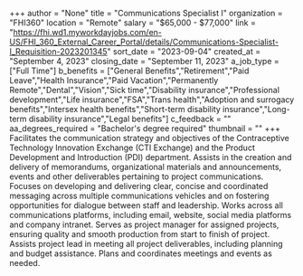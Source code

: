 +++
author = "None"
title = "Communications Specialist I"
organization = "FHI360"
location = "Remote"
salary = "$65,000 - $77,000"
link = "https://fhi.wd1.myworkdayjobs.com/en-US/FHI_360_External_Career_Portal/details/Communications-Specialist-I_Requisition-2023201345"
sort_date = "2023-09-04"
created_at = "September 4, 2023"
closing_date = "September 11, 2023"
a_job_type = ["Full Time"]
b_benefits = ["General Benefits","Retirement","Paid Leave","Health Insurance","Paid Vacation","Permanently Remote","Dental","Vision","Sick time","Disability insurance","Professional development","Life insurance","FSA","Trans health","Adoption and surrogacy benefits","Intersex health benefits","Short-term disability insurance","Long-term disability insurance","Legal benefits"]
c_feedback = ""
aa_degrees_required = "Bachelor's degree required"
thumbnail = ""
+++
Facilitates the communication strategy and objectives of the Contraceptive Technology Innovation Exchange (CTI Exchange) and the Product Development and Introduction (PDI) department. Assists in the creation and delivery of memorandums, organizational materials and announcements, events and other deliverables pertaining to project communications. Focuses on developing and delivering clear, concise and coordinated messaging across multiple communications vehicles and on fostering opportunities for dialogue between staff and leadership. Works across all communications platforms, including email, website, social media platforms and company intranet. Serves as project manager for assigned projects, ensuring quality and smooth production from start to finish of project. Assists project lead in meeting all project deliverables, including planning and budget assistance. Plans and coordinates meetings and events as needed.